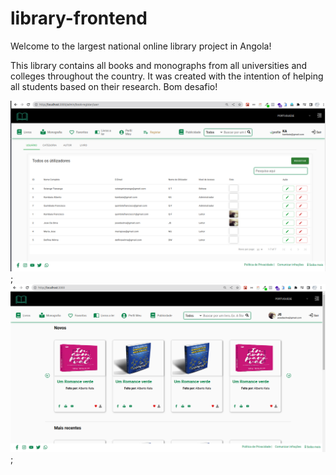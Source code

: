 # library-frontend

Welcome to the largest national online library project in Angola!

This library contains all books and monographs from all universities and colleges throughout the country. It was created with the intention of helping all students based on their research.
Bom desafio!

![image](https://github.com/kambaia/library-frontend/blob/main/src/assets/lib1.png);
![image](https://github.com/kambaia/library-frontend/blob/main/src/assets/lib2.png);
